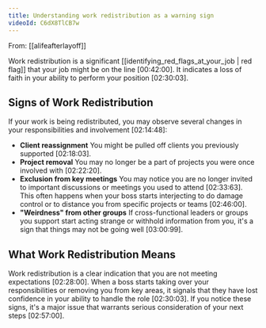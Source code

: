 ```yaml
---
title: Understanding work redistribution as a warning sign
videoId: C6dX8TlCB7w
---
```


From: [[alifeafterlayoff]] <br/> 

Work redistribution is a significant [[identifying_red_flags_at_your_job | red flag]] that your job might be on the line <a class="yt-timestamp" data-t="00:42:00">[00:42:00]</a>. It indicates a loss of faith in your ability to perform your position <a class="yt-timestamp" data-t="02:30:03">[02:30:03]</a>.

## Signs of Work Redistribution

If your work is being redistributed, you may observe several changes in your responsibilities and involvement <a class="yt-timestamp" data-t="02:14:48">[02:14:48]</a>:

*   **Client reassignment** You might be pulled off clients you previously supported <a class="yt-timestamp" data-t="02:18:03">[02:18:03]</a>.
*   **Project removal** You may no longer be a part of projects you were once involved with <a class="yt-timestamp" data-t="02:22:20">[02:22:20]</a>.
*   **Exclusion from key meetings** You may notice you are no longer invited to important discussions or meetings you used to attend <a class="yt-timestamp" data-t="02:33:63">[02:33:63]</a>. This often happens when your boss starts interjecting to do damage control or to distance you from specific projects or teams <a class="yt-timestamp" data-t="02:46:00">[02:46:00]</a>.
*   **"Weirdness" from other groups** If cross-functional leaders or groups you support start acting strange or withhold information from you, it's a sign that things may not be going well <a class="yt-timestamp" data-t="03:00:99">[03:00:99]</a>.

## What Work Redistribution Means

Work redistribution is a clear indication that you are not meeting expectations <a class="yt-timestamp" data-t="02:28:00">[02:28:00]</a>. When a boss starts taking over your responsibilities or removing you from key areas, it signals that they have lost confidence in your ability to handle the role <a class="yt-timestamp" data-t="02:30:03">[02:30:03]</a>. If you notice these signs, it's a major issue that warrants serious consideration of your next steps <a class="yt-timestamp" data-t="02:57:00">[02:57:00]</a>.